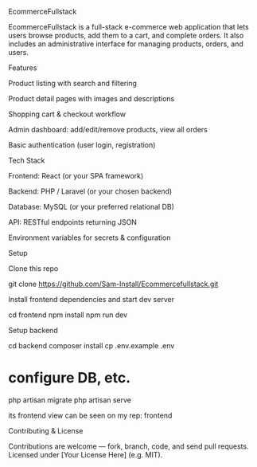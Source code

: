 EcommerceFullstack

EcommerceFullstack is a full-stack e-commerce web application that lets users browse products, add them to a cart, and complete orders. It also includes an administrative interface for managing products, orders, and users.

Features

Product listing with search and filtering

Product detail pages with images and descriptions

Shopping cart & checkout workflow

Admin dashboard: add/edit/remove products, view all orders

Basic authentication (user login, registration)

Tech Stack

Frontend: React (or your SPA framework)

Backend: PHP / Laravel (or your chosen backend)

Database: MySQL (or your preferred relational DB)

API: RESTful endpoints returning JSON

Environment variables for secrets & configuration

Setup

Clone this repo

git clone https://github.com/Sam-Install/Ecommercefullstack.git


Install frontend dependencies and start dev server

cd frontend
npm install
npm run dev


Setup backend

cd backend
composer install
cp .env.example .env
# configure DB, etc.
php artisan migrate
php artisan serve


its frontend view can be seen on my rep: frontend

Contributing & License

Contributions are welcome — fork, branch, code, and send pull requests.
Licensed under [Your License Here] (e.g. MIT).
